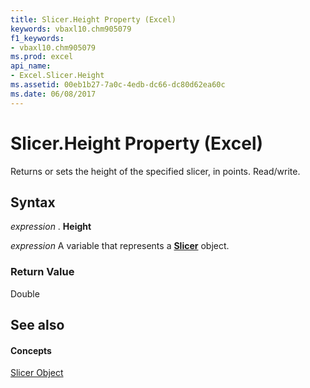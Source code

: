 ```yaml
---
title: Slicer.Height Property (Excel)
keywords: vbaxl10.chm905079
f1_keywords:
- vbaxl10.chm905079
ms.prod: excel
api_name:
- Excel.Slicer.Height
ms.assetid: 00eb1b27-7a0c-4edb-dc66-dc80d62ea60c
ms.date: 06/08/2017
---
```



# Slicer.Height Property (Excel)

Returns or sets the height of the specified slicer, in points. Read/write.


## Syntax

 _expression_ . **Height**

 _expression_ A variable that represents a **[Slicer](Excel.Slicer.md)** object.


### Return Value

Double


## See also


#### Concepts


[Slicer Object](Excel.Slicer.md)

